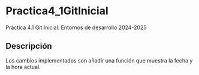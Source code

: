 # Practica4_1GitInicial
Práctica 4.1 Git Inicial: Entornos de desarrollo 2024-2025
## Descripción
Los cambios implementados son añadir una función que muestra la fecha y la hora actual.

